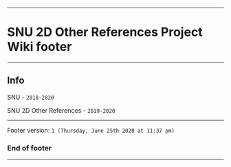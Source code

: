 
***

# SNU 2D Other References Project Wiki footer

***

## Info

SNU - `2018-2020`

SNU 2D Other References - `2019-2020`

***

Footer version: `1 (Thursday, June 25th 2020 at 11:37 pm)`

### End of footer

***
